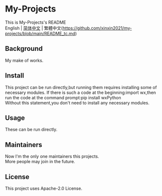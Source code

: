 # My-Projects
This is My-Projects's README  
English | [简体中文](https://github.com/xinxin2021/my-projects/blob/main/README_ch.md) | 繁體中文(https://github.com/xinxin2021/my-projects/blob/main/README_tc.md)
## Background
My make of works.
## Install
This project can be run directly,but running them requires installing some of necessary modules.
If there is such a code at the beginning:import wx,then run the code at the command prompt:pip install wxPython  
Without this statement,you don't need to install any necessary modules.
## Usage
These can be run directly.
## Maintainers
Now I'm the only one maintainers this projects.  
More people may join in the future.
## License
This project uses Apache-2.0 License.
